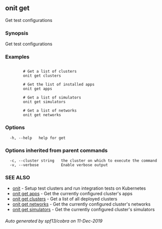 ## onit get

Get test configurations

### Synopsis

Get test configurations

### Examples

```
 
		# Get a list of clusters
		onit get clusters

		# Get the list of installed apps
		onit get apps

		# Get a list of simulators
		onit get simulators

		# Get a list of networks
		onit get networks
```

### Options

```
  -h, --help   help for get
```

### Options inherited from parent commands

```
  -c, --cluster string   the cluster on which to execute the command
  -v, --verbose          Enable verbose output
```

### SEE ALSO

* [onit](onit.md)	 - Setup test clusters and run integration tests on Kubernetes
* [onit get apps](onit_get_apps.md)	 - Get the currently configured cluster's apps
* [onit get clusters](onit_get_clusters.md)	 - Get a list of all deployed clusters
* [onit get networks](onit_get_networks.md)	 - Get the currently configured cluster's networks
* [onit get simulators](onit_get_simulators.md)	 - Get the currently configured cluster's simulators

###### Auto generated by spf13/cobra on 11-Dec-2019
